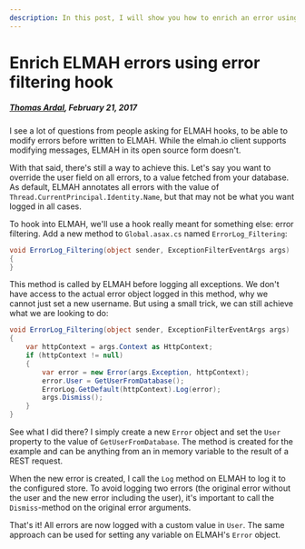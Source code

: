 ---description: In this post, I will show you how to enrich an error using error filtering with custom data before sending it off to the configured ELMAH store.---# Enrich ELMAH errors using error filtering hook##### [Thomas Ardal](http://elmah.io/about/), February 21, 2017I see a lot of questions from people asking for ELMAH hooks, to be able to modify errors before written to ELMAH. While the elmah.io client supports modifying messages, ELMAH in its open source form doesn't.With that said, there's still a way to achieve this. Let's say you want to override the user field on all errors, to a value fetched from your database. As default, ELMAH annotates all errors with the value of `Thread.CurrentPrincipal.Identity.Name`, but that may not be what you want logged in all cases.To hook into ELMAH, we'll use a hook really meant for something else: error filtering. Add a new method to `Global.asax.cs` named `ErrorLog_Filtering`:```csharpvoid ErrorLog_Filtering(object sender, ExceptionFilterEventArgs args){}```This method is called by ELMAH before logging all exceptions. We don't have access to the actual error object logged in this method, why we cannot just set a new username. But using a small trick, we can still achieve what we are looking to do:```csharpvoid ErrorLog_Filtering(object sender, ExceptionFilterEventArgs args){    var httpContext = args.Context as HttpContext;    if (httpContext != null)    {        var error = new Error(args.Exception, httpContext);        error.User = GetUserFromDatabase();        ErrorLog.GetDefault(httpContext).Log(error);        args.Dismiss();    }}```See what I did there? I simply create a new `Error` object and set the `User` property to the value of `GetUserFromDatabase`. The method is created for the example and can be anything from an in memory variable to the result of a REST request.When the new error is created, I call the `Log` method on ELMAH to log it to the configured store. To avoid logging two errors (the original error without the user and the new error including the user), it's important to call the `Dismiss`-method on the original error arguments.That's it! All errors are now logged with a custom value in `User`. The same approach can be used for setting any variable on ELMAH's `Error` object.